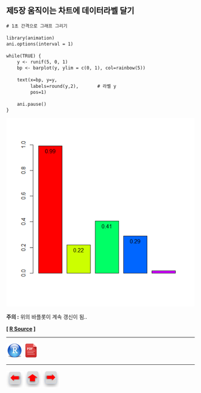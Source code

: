 ## 제5장 움직이는 차트에 데이터라벨 달기



```{r}
# 1초 간격으로 그래프 그리기

library(animation)
ani.options(interval = 1)

while(TRUE) {
    y <- runif(5, 0, 1)
    bp <- barplot(y, ylim = c(0, 1), col=rainbow(5))
    
    text(x=bp, y=y, 
         labels=round(y,2),       # 라벨 y
         pos=1)   
    
    ani.pause()
}
```

![1570052490511](images/1570052490511.png)

**주의 :** 위의  바플롯이 계속 갱신이 됨..



**[ [R Source](source/ch_5_165_Labelling_Moving_Chart.R) ]**



------

 [<img src="images/R.png" alt="R" style="zoom:80%;" />](source/ch_5_165_Labelling_Moving_Chart.R) [<img src="images/pdf_image.png" alt="pdf_image" style="zoom:80%;" />](pdf/ch_5_165_Labelling_Moving_Chart.pdf)

------

[<img src="images/l-arrow.png" alt="l-arrow" style="zoom:67%;" />](ch_5_146_Labelling_Boxplot.html)    [<img src="images/home-arrow.png" alt="home-arrow" style="zoom:67%;" />](index.html)    [<img src="images/r-arrow.png" alt="r-arrow" style="zoom:67%;" />](ch_5_Examples_of_Chart_3D.html)

